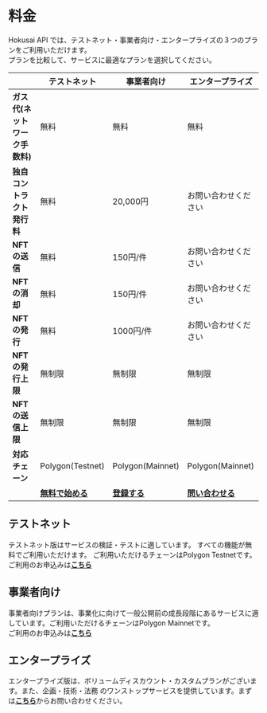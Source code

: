 # 料金

Hokusai API では、テストネット・事業者向け・エンタープライズの３つのプランをご利用いただけます。  
プランを比較して、サービスに最適なプランを選択してください。

 |  | **テストネット** | **事業者向け** | **エンタープライズ** |
| --- | --- | --- | --- |
| **ガス代(ネットワーク手数料)** | 無料 | 無料 | 無料 |
| **独自コントラクト発行料** | 無料 | 20,000円 | お問い合わせください |
| **NFTの送信** | 無料 | 150円/件 | お問い合わせください |
| **NFTの消却** | 無料 | 150円/件 | お問い合わせください |
| **NFTの発行** | 無料 | 1000円/件 | お問い合わせください |
| **NFTの発行上限** | 無制限 | 無制限 | 無制限 |
| **NFTの送信上限** | 無制限 | 無制限 | 無制限 |
| **対応チェーン** | Polygon(Testnet) | Polygon(Mainnet) | Polygon(Mainnet) |
| | [**無料で始める**](https://0xhokusai.notion.site/Plolygon-Testnet-42bda92114ef4c28833e38fbc6fa04e0)| [**登録する**](https://0xhokusai.notion.site/Plolygon-Testnet-42bda92114ef4c28833e38fbc6fa04e0) | [**問い合わせる**](https://hokusai.app/contact) |

## テストネット

テストネット版はサービスの検証・テストに適しています。 すべての機能が無料でご利用いただけます。 ご利用いただけるチェーンはPolygon Testnetです。 
ご利用のお申込みは[**こちら**](https://0xhokusai.notion.site/Plolygon-Testnet-42bda92114ef4c28833e38fbc6fa04e0)

## 事業者向け
事業者向けプランは、事業化に向けて一般公開前の成長段階にあるサービスに適しています。ご利用いただけるチェーンはPolygon Mainnetです。   
ご利用のお申込みは[**こちら**](https://0xhokusai.notion.site/Plolygon-Testnet-42bda92114ef4c28833e38fbc6fa04e0)

## エンタープライズ
エンタープライズ版は、ボリュームディスカウント・カスタムプランがございます。また、企画・技術・法務 のワンストップサービスを提供しています。まずは[**こちら**](https://hokusai.app/contact)からお問い合わせください。


